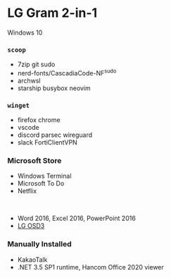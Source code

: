 LG Gram 2-in-1
========
Windows 10

### `scoop`
- 7zip git sudo
- nerd-fonts/CascadiaCode-NF<sup>sudo</sup>
- archwsl
- starship busybox neovim

### `winget`
- firefox chrome
- vscode
- discord parsec wireguard
- slack FortiClientVPN

### Microsoft Store
- Windows Terminal
- Microsoft To Do
- Netflix

&nbsp;

- Word 2016, Excel 2016, PowerPoint 2016
- [LG OSD3](https://www.microsoft.com/store/productId/9MT4DPF2JW9Z)

### Manually Installed
- KakaoTalk
- .NET 3.5 SP1 runtime, Hancom Office 2020 viewer
